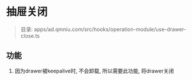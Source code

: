 # 抽屉关闭

> 目录: apps/ad.qmniu.com/src/hooks/operation-module/use-drawer-close.ts


## 功能

1. 因为drawer被keepalive时, 不会卸载, 所以需要此功能, 将drawer关闭
